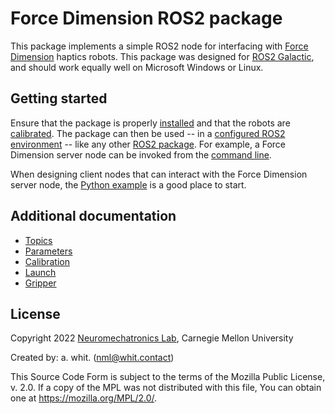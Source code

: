 <!-- License

Copyright 2022 Neuromechatronics Lab, Carnegie Mellon University (a.whit)

Created by: a. whit. (nml@whit.contact)

This Source Code Form is subject to the terms of the Mozilla Public
License, v. 2.0. If a copy of the MPL was not distributed with this
file, You can obtain one at https://mozilla.org/MPL/2.0/.
-->

# Force Dimension ROS2 package

This package implements a simple ROS2 node for interfacing with 
[Force Dimension](https://www.forcedimension.com) haptics robots. This package 
was designed for [ROS2 Galactic](https://docs.ros.org/en/galactic/index.html), 
and should work equally well on Microsoft Windows or Linux.

## Getting started

Ensure that the package is properly [installed](doc/markdown/installation.md) 
and that the robots are [calibrated](doc/markdown/calibration.md). The package 
can then be used -- in a [configured ROS2 environment][ros2_environment] -- 
like any other [ROS2 package][ros2_package_usage]. For example, a Force 
Dimension server node can be invoked from the 
[command line](doc/markdown/command_line.md).

When designing client nodes that can interact with the Force Dimension server 
node, the [Python example](doc/markdown/python_client_example.md) is a good 
place to start.

## Additional documentation

* [Topics](doc/markdown/topics.md)
* [Parameters](doc/markdown/parameters.md)
* [Calibration](doc/markdown/calibration.md)
* [Launch](doc/markdown/launch.md)
* [Gripper](doc/markdown/gripper.md)

## License

Copyright 2022 [Neuromechatronics Lab][neuromechatronics], 
Carnegie Mellon University

Created by: a. whit. (nml@whit.contact)

This Source Code Form is subject to the terms of the Mozilla Public
License, v. 2.0. If a copy of the MPL was not distributed with this
file, You can obtain one at https://mozilla.org/MPL/2.0/.



[ros2_package_usage]: https://docs.ros.org/en/humble/Tutorials/Creating-Your-First-ROS2-Package.html#use-the-package

[neuromechatronics]: https://www.meche.engineering.cmu.edu/faculty/neuromechatronics-lab.html

[ros2_environment]: https://docs.ros.org/en/humble/Tutorials/Beginner-CLI-Tools/Configuring-ROS2-Environment.html
